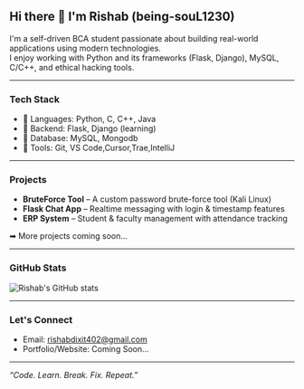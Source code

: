 ## Hi there 👋 I'm Rishab (being-souL1230)

 I'm a self-driven BCA student passionate about building real-world applications using modern technologies.  
 I enjoy working with Python and its frameworks (Flask, Django), MySQL, C/C++, and ethical hacking tools.

---

### Tech Stack
- 🔹 Languages: Python, C, C++, Java
- 🔹 Backend: Flask, Django (learning)
- 🔹 Database: MySQL, Mongodb
- 🔹 Tools: Git, VS Code,Cursor,Trae,IntelliJ

---

###  Projects
-  **BruteForce Tool** – A custom password brute-force tool (Kali Linux)
-  **Flask Chat App** – Realtime messaging with login & timestamp features
-  **ERP System** – Student & faculty management with attendance tracking

➡ More projects coming soon...

---

###  GitHub Stats
![Rishab's GitHub stats](https://github-readme-stats.vercel.app/api?username=being-souL1230&show_icons=true&theme=tokyonight)

---

###  Let's Connect
-  Email: [rishabdixit402@gmail.com](mailto:rishabdixit402@gmail.com)
-  Portfolio/Website: Coming Soon...

---

_“Code. Learn. Break. Fix. Repeat.”_
